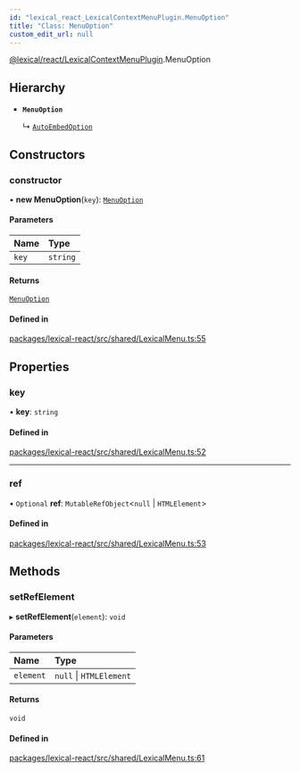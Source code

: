```yaml
---
id: "lexical_react_LexicalContextMenuPlugin.MenuOption"
title: "Class: MenuOption"
custom_edit_url: null
---
```


[@lexical/react/LexicalContextMenuPlugin](../modules/lexical_react_LexicalContextMenuPlugin.md).MenuOption

## Hierarchy

- **`MenuOption`**

  ↳ [`AutoEmbedOption`](lexical_react_LexicalAutoEmbedPlugin.AutoEmbedOption.md)

## Constructors

### constructor

• **new MenuOption**(`key`): [`MenuOption`](lexical_react_LexicalContextMenuPlugin.MenuOption.md)

#### Parameters

| Name | Type |
| :------ | :------ |
| `key` | `string` |

#### Returns

[`MenuOption`](lexical_react_LexicalContextMenuPlugin.MenuOption.md)

#### Defined in

[packages/lexical-react/src/shared/LexicalMenu.ts:55](https://github.com/facebook/lexical/tree/main/packages/lexical-react/src/shared/LexicalMenu.ts#L55)

## Properties

### key

• **key**: `string`

#### Defined in

[packages/lexical-react/src/shared/LexicalMenu.ts:52](https://github.com/facebook/lexical/tree/main/packages/lexical-react/src/shared/LexicalMenu.ts#L52)

___

### ref

• `Optional` **ref**: `MutableRefObject`\<``null`` \| `HTMLElement`\>

#### Defined in

[packages/lexical-react/src/shared/LexicalMenu.ts:53](https://github.com/facebook/lexical/tree/main/packages/lexical-react/src/shared/LexicalMenu.ts#L53)

## Methods

### setRefElement

▸ **setRefElement**(`element`): `void`

#### Parameters

| Name | Type |
| :------ | :------ |
| `element` | ``null`` \| `HTMLElement` |

#### Returns

`void`

#### Defined in

[packages/lexical-react/src/shared/LexicalMenu.ts:61](https://github.com/facebook/lexical/tree/main/packages/lexical-react/src/shared/LexicalMenu.ts#L61)
